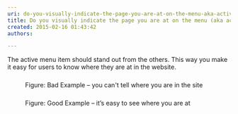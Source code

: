 ```yaml
---
uri: do-you-visually-indicate-the-page-you-are-at-on-the-menu-aka-active-state
title: Do you visually indicate the page you are at on the menu (aka active state)?
created: 2015-02-16 01:43:42
authors:

---
```





<span class='intro'> <p>The active menu item should stand out from the others. This way you make it easy for users to know where they are at in the website.<br></p> </span>

<dl class="badImage"><dt> 
      <img src="http&#58;//www.ssw.com.au/SSW/Standards/Rules/Images/active-state-bad.jpg" alt="" style="margin&#58;5px;" />
   </dt><dd>Figure&#58; Bad Example – you can't tell where you are in the site</dd></dl><dl class="goodImage"><dt> 
      <img src="http&#58;//www.ssw.com.au/SSW/Standards/Rules/Images/active-state-good.jpg" alt="" style="margin&#58;5px;" />
   </dt><dd>Figure&#58; Good Example – it’s easy to see where you are at </dd></dl>


